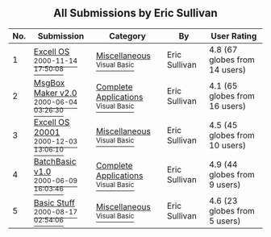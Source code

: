 ﻿<div align="center">

## All Submissions by Eric Sullivan

</div>

No.  | Submission | Category | By   | User Rating
---- | ---------- | -------- | ---- | -----------
1 | [Excell OS<br /><sup>2000-11-14 17:50:08</sup>](https://github.com/Planet-Source-Code/eric-sullivan-excell-os__1-12792) | [Miscellaneous<br /><sup>Visual Basic</sup>](../ByCategory/miscellaneous__1-1.md) | Eric Sullivan | 4.8 (67 globes from 14 users)
2 | [MsgBox Maker v2\.0<br /><sup>2000-06-04 03:26:30</sup>](https://github.com/Planet-Source-Code/eric-sullivan-msgbox-maker-v2-0__1-8617) | [Complete Applications<br /><sup>Visual Basic</sup>](../ByCategory/complete-applications__1-27.md) | Eric Sullivan | 4.1 (65 globes from 16 users)
3 | [Excell OS 20001<br /><sup>2000-12-03 13:06:10</sup>](https://github.com/Planet-Source-Code/eric-sullivan-excell-os-20001__1-13355) | [Miscellaneous<br /><sup>Visual Basic</sup>](../ByCategory/miscellaneous__1-1.md) | Eric Sullivan | 4.5 (45 globes from 10 users)
4 | [BatchBasic v1\.0<br /><sup>2000-06-09 16:03:46</sup>](https://github.com/Planet-Source-Code/eric-sullivan-batchbasic-v1-0__1-8779) | [Complete Applications<br /><sup>Visual Basic</sup>](../ByCategory/complete-applications__1-27.md) | Eric Sullivan | 4.9 (44 globes from 9 users)
5 | [Basic Stuff<br /><sup>2000-08-17 02:54:06</sup>](https://github.com/Planet-Source-Code/eric-sullivan-basic-stuff__1-10743) | [Miscellaneous<br /><sup>Visual Basic</sup>](../ByCategory/miscellaneous__1-1.md) | Eric Sullivan | 4.6 (23 globes from 5 users)
